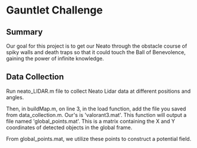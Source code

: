 # Gauntlet Challenge
## Summary
Our goal for this project is to get our Neato through the obstacle course of spiky walls and death traps so that it could touch the Ball of Benevolence, gaining the power of infinite knowledge. 

## Data Collection
Run neato_LIDAR.m file to collect Neato Lidar data at different
positions and angles. 

Then, in buildMap.m, on line 3, in the load function, add the file
you saved from data_collection.m. Our's is 'valorant3.mat'. This function will output a file named 'global_points.mat'. This is a matrix containing the X and Y coordinates of detected objects in the global frame.

From global_points.mat, we utilize these points to construct a potential field.
